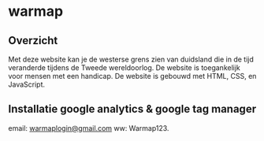 # warmap

## Overzicht

Met deze website kan je de westerse grens zien van duidsland die in de tijd veranderde tijdens de Tweede wereldoorlog. De website is toegankelijk voor mensen met een handicap. De website is gebouwd met HTML, CSS, en JavaScript.


## Installatie google analytics & google tag manager

email: warmaplogin@gmail.com
ww: Warmap123.


